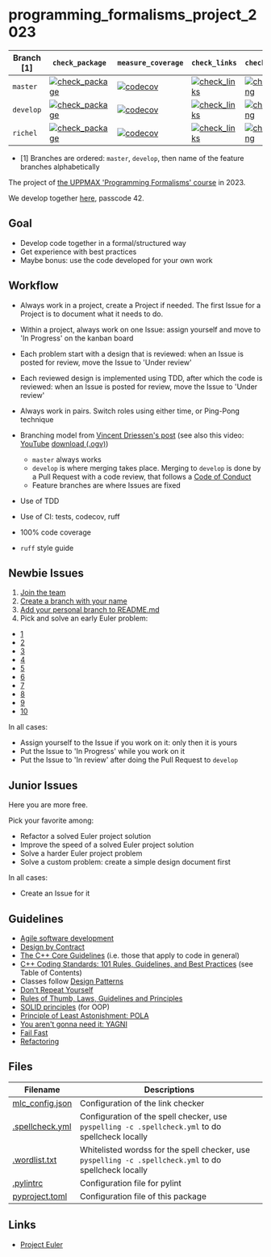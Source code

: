 # programming_formalisms_project_2023

Branch [1]|`check_package`|`measure_coverage`|`check_links`|`check_spelling`
----------|---------------|------------------|-------------|----------------------
`master`  |[![check_package](https://github.com/programming-formalisms/programming_formalisms_project_2023/actions/workflows/check_package.yml/badge.svg?branch=master)](https://github.com/programming-formalisms/programming_formalisms_project_2023/actions/workflows/check_package.yml) | [![codecov](https://codecov.io/gh/richelbilderbeek/programming_formalisms_testing/branch/master/graph/badge.svg?token=K4FIPOQ5ZH)](https://codecov.io/gh/richelbilderbeek/programming_formalisms_testing) | [![check_links](https://github.com/programming-formalisms/programming_formalisms_project_2023/actions/workflows/check_links.yaml/badge.svg?branch=master)](https://github.com/programming-formalisms/programming_formalisms_project_2023/actions/workflows/check_links.yaml) | [![check_spelling](https://github.com/programming-formalisms/programming_formalisms_project_2023/actions/workflows/check_spelling.yaml/badge.svg?branch=master)](https://github.com/programming-formalisms/programming_formalisms_project_2023/actions/workflows/check_spelling.yaml)
`develop` |[![check_package](https://github.com/programming-formalisms/programming_formalisms_project_2023/actions/workflows/check_package.yml/badge.svg?branch=develop)](https://github.com/programming-formalisms/programming_formalisms_project_2023/actions/workflows/check_package.yml) | [![codecov](https://codecov.io/gh/richelbilderbeek/programming_formalisms_testing/branch/develop/graph/badge.svg?token=K4FIPOQ5ZH)](https://codecov.io/gh/richelbilderbeek/programming_formalisms_testing) | [![check_links](https://github.com/programming-formalisms/programming_formalisms_project_2023/actions/workflows/check_links.yaml/badge.svg?branch=develop)](https://github.com/programming-formalisms/programming_formalisms_project_2023/actions/workflows/check_links.yaml) | [![check_spelling](https://github.com/programming-formalisms/programming_formalisms_project_2023/actions/workflows/check_spelling.yaml/badge.svg?branch=develop)](https://github.com/programming-formalisms/programming_formalisms_project_2023/actions/workflows/check_spelling.yaml)
`richel`  |[![check_package](https://github.com/programming-formalisms/programming_formalisms_project_2023/actions/workflows/check_package.yml/badge.svg?branch=richel)](https://github.com/programming-formalisms/programming_formalisms_project_2023/actions/workflows/check_package.yml) | [![codecov](https://codecov.io/gh/richelbilderbeek/programming_formalisms_testing/branch/richel/graph/badge.svg?token=K4FIPOQ5ZH)](https://codecov.io/gh/richelbilderbeek/programming_formalisms_testing) | [![check_links](https://github.com/programming-formalisms/programming_formalisms_project_2023/actions/workflows/check_links.yaml/badge.svg?branch=richel)](https://github.com/programming-formalisms/programming_formalisms_project_2023/actions/workflows/check_links.yaml) | [![check_spelling](https://github.com/programming-formalisms/programming_formalisms_project_2023/actions/workflows/check_spelling.yaml/badge.svg?branch=richel)](https://github.com/programming-formalisms/programming_formalisms_project_2023/actions/workflows/check_spelling.yaml)

 * [1] Branches are ordered: `master`, `develop`, then name of the feature branches alphabetically

The project of [the UPPMAX 'Programming Formalisms' course](https://github.com/UPPMAX/programming_formalisms)
in 2023.

We develop together [here](https://uu-se.zoom.us/j/7093465705), passcode 42.

## Goal

 * Develop code together in a formal/structured way
 * Get experience with best practices
 * Maybe bonus: use the code developed for your own work

## Workflow

 * Always work in a project, create a Project if needed.
   The first Issue for a Project is to document what it needs to do.
 * Within a project, always work on one Issue: 
   assign yourself and move to 'In Progress' on the kanban board
 * Each problem start with a design that is reviewed:
   when an Issue is posted for review, move the Issue to 'Under review'
 * Each reviewed design is implemented using TDD, after which the code is reviewed:
   when an Issue is posted for review, move the Issue to 'Under review'
 * Always work in pairs. Switch roles using either time, or Ping-Pong technique
 * Branching model from [Vincent Driessen's post](https://nvie.com/posts/a-successful-git-branching-model/)
   (see also this video: [YouTube](https://youtu.be/pM520_JLR6w) [download (.ogv)](https://richelbilderbeek.nl/git_work_on_feature_branch_pull_request_to_develop.ogv))
   * `master` always works
   * `develop` is where merging takes place. 
     Merging to `develop` is done by a Pull Request with a code review,
     that follows a [Code of Conduct](CODE_OF_CONDUCT.md)
   * Feature branches are where Issues are fixed

 * Use of TDD
 * Use of CI: tests, codecov, ruff
 * 100% code coverage
 * `ruff` style guide

## Newbie Issues

 1. [Join the team](https://github.com/programming-formalisms/programming_formalisms_project_2023/issues/1)
 2. [Create a branch with your name](https://github.com/programming-formalisms/programming_formalisms_project_2023/issues/4)
 3. [Add your personal branch to README.md](https://github.com/programming-formalisms/programming_formalisms_project_2023/issues/4)
 4. Pick and solve an early Euler problem:
   * [1](https://github.com/programming-formalisms/programming_formalisms_project_2023/issues/6)
   * [2](https://github.com/programming-formalisms/programming_formalisms_project_2023/issues/7)
   * [3](https://github.com/programming-formalisms/programming_formalisms_project_2023/issues/8)
   * [4](https://github.com/programming-formalisms/programming_formalisms_project_2023/issues/9)
   * [5](https://github.com/programming-formalisms/programming_formalisms_project_2023/issues/10)
   * [6](https://github.com/programming-formalisms/programming_formalisms_project_2023/issues/11)
   * [7](https://github.com/programming-formalisms/programming_formalisms_project_2023/issues/12)
   * [8](https://github.com/programming-formalisms/programming_formalisms_project_2023/issues/13)
   * [9](https://github.com/programming-formalisms/programming_formalisms_project_2023/issues/14)
   * [10](https://github.com/programming-formalisms/programming_formalisms_project_2023/issues/15)

In all cases:

 * Assign yourself to the Issue if you work on it: only then it is yours
 * Put the Issue to 'In Progress' while you work on it
 * Put the Issue to 'In review' after doing the Pull Request to `develop`

## Junior Issues

Here you are more free.

Pick your favorite among:

 * Refactor a solved Euler project solution
 * Improve the speed of a solved Euler project solution
 * Solve a harder Euler project problem
 * Solve a custom problem: create a simple design document first

In all cases:

 * Create an Issue for it

## Guidelines

 * [Agile software development](https://en.wikipedia.org/wiki/Agile_software_development)
 * [Design by Contract](https://en.wikipedia.org/wiki/Design_by_contract)
 * [The C++ Core Guidelines](https://isocpp.github.io/CppCoreGuidelines/CppCoreGuidelines#S-philosophy) (i.e. those that apply to code in general)
 * [C++ Coding Standards: 101 Rules, Guidelines, and Best Practices](https://www.oreilly.com/library/view/c-coding-standards/0321113586/) (see Table of Contents)
 * Classes follow [Design Patterns](https://en.wikipedia.org/wiki/Software_design_pattern)
 * [Don't Repeat Yourself](https://en.wikipedia.org/wiki/Don%27t_repeat_yourself)
 * [Rules of Thumb, Laws, Guidelines and Principles](https://en.wikipedia.org/wiki/List_of_software_development_philosophies#Rules_of_thumb,_laws,_guidelines_and_principles)
 * [SOLID principles](https://en.wikipedia.org/wiki/SOLID) (for OOP)
 * [Principle of Least Astonishment: POLA](https://en.wikipedia.org/wiki/Principle_of_least_astonishment)
 * [You aren't gonna need it: YAGNI](https://en.wikipedia.org/wiki/You_aren%27t_gonna_need_it)
 * [Fail Fast](https://en.wikipedia.org/wiki/Fail-fast)
 * [Refactoring](https://refactoring.com/catalog/)

## Files

Filename                           |Descriptions
-----------------------------------|------------------------------------------------------------------------------------------------------
[mlc_config.json](mlc_config.json) |Configuration of the link checker
[.spellcheck.yml](.spellcheck.yml) |Configuration of the spell checker, use `pyspelling -c .spellcheck.yml` to do spellcheck locally
[.wordlist.txt](.wordlist.txt)     |Whitelisted wordss for the spell checker, use `pyspelling -c .spellcheck.yml` to do spellcheck locally
[.pylintrc](.pylintrc)             |Configuration file for pylint
[pyproject.toml](pyproject.toml)   |Configuration file of this package

## Links

 * [Project Euler](https://projecteuler.net/archives)

